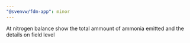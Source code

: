 ```yaml
---
"@svenvw/fdm-app": minor
---
```


At nitrogen balance show the total ammount of ammonia emitted and the details on field level
